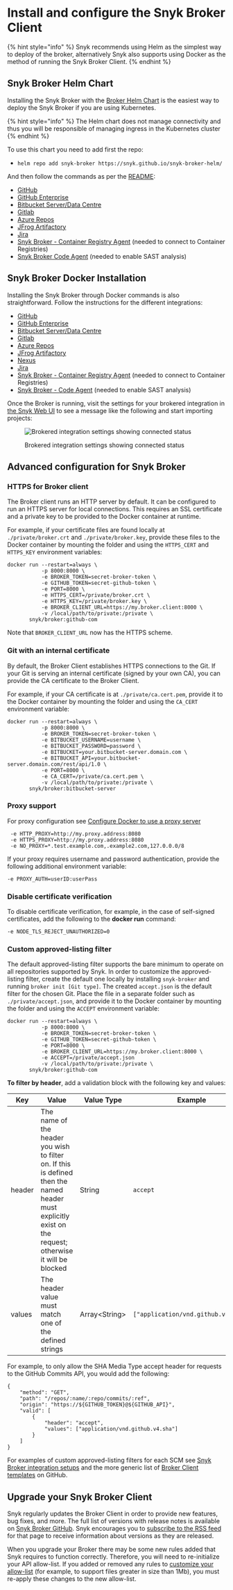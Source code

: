 # Install and configure the Snyk Broker Client

{% hint style="info" %}
Snyk recommends using Helm as the simplest way to deploy of the broker, alternatively Snyk also supports using Docker as the method of running the Snyk Broker Client.
{% endhint %}

## Snyk Broker Helm Chart

Installing the Snyk Broker with the [Broker Helm Chart](https://github.com/snyk/snyk-broker-helm) is the easiest way to deploy the Snyk Broker if you are using Kubernetes.&#x20;

{% hint style="info" %}
The Helm chart does not manage connectivity and thus you will be responsible of managing ingress in the Kubernetes cluster
{% endhint %}

To use this chart you need to add first the repo:&#x20;

* `helm repo add snyk-broker https://snyk.github.io/snyk-broker-helm/`

And then follow the commands as per the [README](https://github.com/snyk/snyk-broker-helm):

* [GitHub ](https://github.com/snyk/snyk-broker-helm#githubcom)
* [GitHub Enterprise](https://github.com/snyk/snyk-broker-helm#github-enterprise)
* [Bitbucket Server/Data Centre](https://github.com/snyk/snyk-broker-helm#bitbucket)
* [Gitlab](https://github.com/snyk/snyk-broker-helm#gitlab)
* [Azure Repos](https://github.com/snyk/snyk-broker-helm#azure-repos)
* [JFrog Artifactory](https://github.com/snyk/snyk-broker-helm#artifactory)
* [Jira](https://github.com/snyk/snyk-broker-helm#jira)
* [Snyk Broker - Container Registry Agent](https://github.com/snyk/snyk-broker-helm#container-registry-agent) (needed to connect to Container Registries)
* [Snyk Broker Code Agent](https://github.com/snyk/snyk-broker-helm#snyk-code-agent) (needed to enable SAST analysis)

## Snyk Broker Docker Installation

Installing the Snyk Broker through Docker commands is also straightforward. Follow the instructions for the different integrations:

* [GitHub](../snyk-broker-set-up-examples/broker-example-set-up-snyk-broker-with-github.md)
* [GitHub Enterprise](../snyk-broker-set-up-examples/setup-broker-with-github-enterprise.md)
* [Bitbucket Server/Data Centre](../snyk-broker-set-up-examples/data-center.md)
* [Gitlab](../snyk-broker-set-up-examples/setup-broker-with-gitlab.md)
* [Azure Repos](../snyk-broker-set-up-examples/setup-broker-with-azure-repos.md)
* [JFrog Artifactory](https://github.com/snyk/broker#artifactory)&#x20;
* [Nexus](https://github.com/snyk/broker#nexus-3)
* [Jira](../snyk-broker-set-up-examples/setup-broker-with-jira.md)
* [Snyk Broker - Container Registry Agent](../snyk-broker-container-registry-agent/) (needed to connect to Container Registries)
* [Snyk Broker - Code Agent](../snyk-broker-code-agent/) (needed to enable SAST analysis)

Once the Broker is running, visit the settings for your brokered integration in [the Snyk Web UI](https://app.snyk.io) to see a message like the following and start importing projects:

<figure><img src="../../../.gitbook/assets/image (60) (2).png" alt="Brokered integration settings showing connected status"><figcaption><p>Brokered integration settings showing connected status</p></figcaption></figure>

## Advanced configuration for Snyk Broker

### **HTTPS for Broker client**

The Broker client runs an HTTP server by default. It can be configured to run an HTTPS server for local connections. This requires an SSL certificate and a private key to be provided to the Docker container at runtime.

For example, if your certificate files are found locally at `./private/broker.crt` and `./private/broker.key`, provide these files to the Docker container by mounting the folder and using the `HTTPS_CERT` and `HTTPS_KEY` environment variables:

```
docker run --restart=always \
           -p 8000:8000 \
           -e BROKER_TOKEN=secret-broker-token \
           -e GITHUB_TOKEN=secret-github-token \
           -e PORT=8000 \
           -e HTTPS_CERT=/private/broker.crt \
           -e HTTPS_KEY=/private/broker.key \
           -e BROKER_CLIENT_URL=https://my.broker.client:8000 \
           -v /local/path/to/private:/private \
       snyk/broker:github-com
```

Note that `BROKER_CLIENT_URL` now has the HTTPS scheme.

### **Git with an internal certificate**

By default, the Broker Client establishes HTTPS connections to the Git. If your Git is serving an internal certificate (signed by your own CA), you can provide the CA certificate to the Broker Client.

For example, if your CA certificate is at `./private/ca.cert.pem`, provide it to the Docker container by mounting the folder and using the `CA_CERT` environment variable:

```
docker run --restart=always \
           -p 8000:8000 \
           -e BROKER_TOKEN=secret-broker-token \
           -e BITBUCKET_USERNAME=username \
           -e BITBUCKET_PASSWORD=password \
           -e BITBUCKET=your.bitbucket-server.domain.com \
           -e BITBUCKET_API=your.bitbucket-server.domain.com/rest/api/1.0 \
           -e PORT=8000 \
           -e CA_CERT=/private/ca.cert.pem \
           -v /local/path/to/private:/private \
       snyk/broker:bitbucket-server
```

### Proxy support

For proxy configuration see [Configure Docker to use a proxy server](https://docs.docker.com/network/proxy/)

```
 -e HTTP_PROXY=http://my.proxy.address:8080
 -e HTTPS_PROXY=http://my.proxy.address:8080
 -e NO_PROXY=*.test.example.com,.example2.com,127.0.0.0/8
```

If your proxy requires username and password authentication, provide the following additional environment variable:

```
-e PROXY_AUTH=userID:userPass
```

### Disable certificate verification

To disable certificate verification, for example, in the case of self-signed certificates, add the following to the **docker run** command:

```
-e NODE_TLS_REJECT_UNAUTHORIZED=0
```

### Custom approved-listing filter

The default approved-listing filter supports the bare minimum to operate on all repositories supported by Snyk. In order to customize the approved-listing filter, create the default one locally by installing `snyk-broker` and running `broker init [Git type]`. The created `accept.json` is the default filter for the chosen Git. Place the file in a separate folder such as `./private/accept.json`, and provide it to the Docker container by mounting the folder and using the `ACCEPT` environment variable:

```
docker run --restart=always \
           -p 8000:8000 \
           -e BROKER_TOKEN=secret-broker-token \
           -e GITHUB_TOKEN=secret-github-token \
           -e PORT=8000 \
           -e BROKER_CLIENT_URL=https://my.broker.client:8000 \
           -e ACCEPT=/private/accept.json
           -v /local/path/to/private:/private \
       snyk/broker:github-com
```

**To filter by header**, add a validation block with the following key and values:

| Key    | Value                                                                                                                                                     | Value Type     | Example                             |
| ------ | --------------------------------------------------------------------------------------------------------------------------------------------------------- | -------------- | ----------------------------------- |
| header | The name of the header you wish to filter on. If this is defined then the named header must explicitly exist on the request; otherwise it will be blocked | String         | `accept`                            |
| values | The header value must match one of the defined strings                                                                                                    | Array\<String> | `["application/vnd.github.v4.sha"]` |

For example, to only allow the SHA Media Type accept header for requests to the GitHub Commits API, you would add the following:

```
{
    "method": "GET",
    "path": "/repos/:name/:repo/commits/:ref",
    "origin": "https://${GITHUB_TOKEN}@${GITHUB_API}",
    "valid": [
        {
            "header": "accept",
            "values": ["application/vnd.github.v4.sha"]
        }
    ]
}
```

For examples of custom approved-listing filters for each SCM see [Snyk Broker integration setups](../snyk-broker-set-up-examples/) and the more generic list of [Broker Client templates](https://github.com/snyk/broker/tree/master/client-templates) on GitHub.

## Upgrade your Snyk Broker Client

Snyk regularly updates the Broker Client in order to provide new features, bug fixes, and more. The full list of versions with release notes is available on [Snyk Broker GitHub](https://github.com/snyk/broker/releases). Snyk encourages you to [subscribe to the RSS feed](https://github.com/snyk/broker/releases.atom) for that page to receive information about versions as they are released.

When you upgrade your Broker there may be some new rules added that Snyk requires to function correctly. Therefore, you will need to re-initialize your API allow-list. If you added or removed any rules to [customize your allow-list](https://github.com/snyk/broker#custom-approved-listing-filter) (for example, to support files greater in size than 1Mb), you must  re-apply these changes to the new allow-list.
